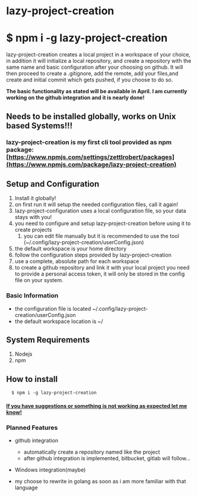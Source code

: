 # lazy-project-creation
# $ npm i -g lazy-project-creation

lazy-project-creation creates a local project in a workspace of your choice, in addition it will initialize a local repository, and create a repository with the same name and basic configuration after your choosing on github.
It will then proceed to create a .gitignore, add the remote, add your files,and create and initial commit which gets pushed, if you choose to do so.

**The basic functionality as stated will be available in April. I am currently working on the github integration and it is nearly done!**

## Needs to be installed globally, works on Unix based Systems!!!

### lazy-project-creation is my first cli tool provided as npm package: [https://www.npmjs.com/settings/zettlrobert/packages](https://www.npmjs.com/package/lazy-project-creation)


## Setup and Configuration
1. Install it globally!
1. on first run it will setup the needed configuration files, call it again!
1. lazy-project-configuration uses a local configuration file, so your data stays with you!
1. you need to configure and setup lazy-project-creation before using it to create projects
   1. you can edit file manually but it is recommended to use the tool (~/.config/lazy-project-creation/userConfig.json) 
1. the default workspace is your home directory
1. follow the configuration steps provided by lazy-project-creation  
1. use a complete, absolute path for each workspace
1. to create a github repository and link it with your local project you need to provide a personal access token, it will only be stored in the config file on your system.

### Basic Information
* the configuration file is located ~/.config/lazy-project-creation/userConfig.json
* the default workspace location is ~/

## System Requirements
1. Nodejs
2. npm


## How to install

      $ npm i -g lazy-project-creation


#### [If you have suggestions or something is not working as expected let me know!](https://zerodev.dev/contact)

### Planned Features
* github integration
  * automatically create a repository named like the project
  * after github integration is implemented, bitbucket, gitlab will follow...

* Windows integration(maybe)

* my choose to rewrite in golang as soon as i am more familiar with that language 
